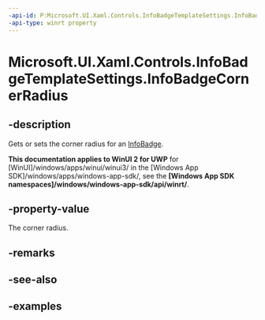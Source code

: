 ```yaml
---
-api-id: P:Microsoft.UI.Xaml.Controls.InfoBadgeTemplateSettings.InfoBadgeCornerRadius
-api-type: winrt property
---
```


# Microsoft.UI.Xaml.Controls.InfoBadgeTemplateSettings.InfoBadgeCornerRadius

<!--
public Windows.UI.Xaml.CornerRadius InfoBadgeCornerRadius { get; set; }
-->

## -description

Gets or sets the corner radius for an [InfoBadge](infobadge.md).

**This documentation applies to WinUI 2 for UWP** for [WinUI]/windows/apps/winui/winui3/ in the [Windows App SDK]/windows/apps/windows-app-sdk/, see the **[Windows App SDK namespaces]/windows/windows-app-sdk/api/winrt/**.

## -property-value

The corner radius.

## -remarks

## -see-also

## -examples
